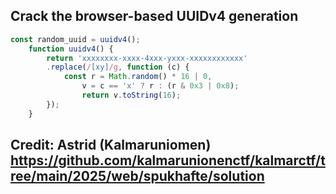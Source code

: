 
## Crack the browser-based UUIDv4 generation
    
```js
const random_uuid = uuidv4();
    function uuidv4() {
        return 'xxxxxxxx-xxxx-4xxx-yxxx-xxxxxxxxxxxx'
        .replace(/[xy]/g, function (c) {
            const r = Math.random() * 16 | 0,
                v = c == 'x' ? r : (r & 0x3 | 0x8);
                return v.toString(16);
        });
    }
```
## Credit: Astrid (Kalmaruniomen) https://github.com/kalmarunionenctf/kalmarctf/tree/main/2025/web/spukhafte/solution
